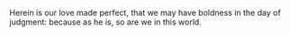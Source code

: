 Herein is our love made perfect, that we may have boldness in the day of judgment: because as he is, so are we in this world.
